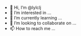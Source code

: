 - 👋 Hi, I’m @lylclj
- 👀 I’m interested in ...
- 🌱 I’m currently learning ...
- 💞️ I’m looking to collaborate on ...
- 📫 How to reach me ...

<!---
lylclj/lylclj is a ✨ special ✨ repository because its `README.md` (this file) appears on your GitHub profile.
You can click the Preview link to take a look at your changes.
--->
